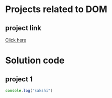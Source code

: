  # Projects related to DOM

 ## project link
 [Click here](https://stackblitz.com/edit/dom-project-chaiaurcode?file=index.html)

 # Solution code

 ## project 1

 ```javascript
 console.log("sakshi")
